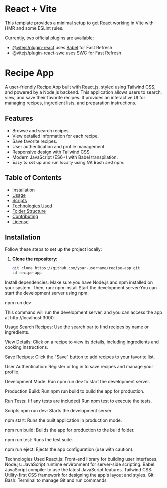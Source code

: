 # React + Vite

This template provides a minimal setup to get React working in Vite with HMR and some ESLint rules.

Currently, two official plugins are available:

- [@vitejs/plugin-react](https://github.com/vitejs/vite-plugin-react/blob/main/packages/plugin-react/README.md) uses [Babel](https://babeljs.io/) for Fast Refresh
- [@vitejs/plugin-react-swc](https://github.com/vitejs/vite-plugin-react-swc) uses [SWC](https://swc.rs/) for Fast Refresh
# Recipe App

A user-friendly Recipe App built with React.js, styled using Tailwind CSS, and powered by a Node.js backend. This application allows users to search, view, and save their favorite recipes. It provides an interactive UI for managing recipes, ingredient lists, and preparation instructions.

## Features

- Browse and search recipes.
- View detailed information for each recipe.
- Save favorite recipes.
- User authentication and profile management.
- Responsive design with Tailwind CSS.
- Modern JavaScript (ES6+) with Babel transpilation.
- Easy to set up and run locally using Git Bash and npm.

## Table of Contents

- [Installation](#installation)
- [Usage](#usage)
- [Scripts](#scripts)
- [Technologies Used](#technologies-used)
- [Folder Structure](#folder-structure)
- [Contributing](#contributing)
- [License](#license)

## Installation

Follow these steps to set up the project locally:

1. **Clone the repository:**
   ```bash
   git clone https://github.com/your-username/recipe-app.git
   cd recipe-app
Install dependencies: Make sure you have Node.js and npm installed on your system. Then,
run: npm install
Start the development server:You can start the development server using npm:

npm run dev

This command will run the development server, and you can access the app at http://localhost:3000.

Usage
Search Recipes: Use the search bar to find recipes by name or ingredients.

View Details: Click on a recipe to view its details, including ingredients and cooking instructions.

Save Recipes: Click the "Save" button to add recipes to your favorite list.

User Authentication: Register or log in to save recipes and manage your profile.

Development Mode: Run npm run dev to start the development server.

Production Build: Run npm run build to build the app for production.

Run Tests: (If any tests are included) Run npm test to execute the tests.


Scripts
npm run dev: Starts the development server.

npm start: Runs the built application in production mode.

npm run build: Builds the app for production to the build folder.

npm run test: Runs the test suite.

npm run eject: Ejects the app configuration (use with caution).


Technologies Used
React.js: Front-end library for building user interfaces.
Node.js: JavaScript runtime environment for server-side scripting.
Babel: JavaScript compiler to use the latest JavaScript features.
Tailwind CSS: Utility-first CSS framework for designing the app's layout and styles.
Git Bash: Terminal to manage Git and run commands
